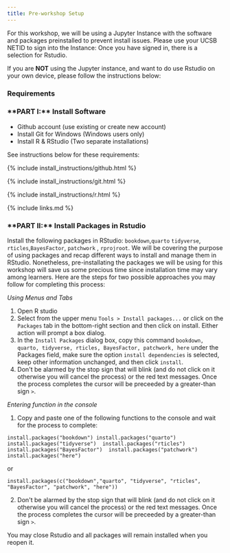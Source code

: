 ```yaml
---
title: Pre-workshop Setup
---
```


For this workshop, we will be using a Jupyter Instance with the software and packages preinstalled to prevent install issues. 
Please use your UCSB NETID to sign into the Instance: <a href="https://carpentryworkshop.lsit.ucsb.edu/"></a>
Once you have signed in, there is a selection for Rstudio. 

If you are **NOT** using the Jupyter instance, and want to do use Rstudio on your own device, please follow the instructions below:

<h3>Requirements</h3>

<h3>**PART I:** Install Software</h3>

- Github account (use existing or create new account) 
- Install Git for Windows (Windows users only) 
- Install R & RStudio (Two separate installations)

See instructions below for these requirements:

{% include install_instructions/github.html %}

{% include install_instructions/git.html %}

{% include install_instructions/r.html %}

{% include links.md %}



<h3>**PART II:** Install Packages in Rstudio</h3>

Install the following packages in RStudio: `bookdown`,`quarto` `tidyverse`, `rticles`,`BayesFactor`, `patchwork` , `rprojroot`. 
We will be covering the purpose of using packages and recap different ways to install and manage them in RStudio. Nonetheless, pre-installating the packages we will be using for this workshop will save us some precious time since installation time may vary among learners. Here are the steps for two possible approaches you may follow for completing this process: 

*Using Menus and Tabs*

1) Open R studio
2) Select from the upper menu `Tools > Install packages...` or click on the `Packages` tab in the bottom-right section and then click on install. Either action will prompt a box dialog. 
3) In the `Install Packages` dialog box, copy this command `bookdown, quarto, tidyverse, rticles, BayesFactor, patchwork, here` under the Packages field, make sure the option `install dependencies` is selected, keep other information unchanged, and then click `install`. 
4) Don't be alarmed by the stop sign that will blink (and do not click on it otherwise you will cancel the process) or the red text messages. Once the process completes the cursor will be preceeded by a greater-than sign `>`.

*Entering function in the console*

1) Copy and paste one of the following functions to the console and wait for the process to complete:

`install.packages("bookdown")
 install.packages("quarto")
 install.packages("tidyverse") 
 install.packages("rticles")  
 install.packages("BayesFactor") 
 install.packages("patchwork")
 install.packages("here")`
 
 or 
  
`install.packages(c("bookdown","quarto", "tidyverse", "rticles", "BayesFactor", "patchwork", "here"))`

2) Don't be alarmed by the stop sign that will blink (and do not click on it otherwise you will cancel the process) or the red text messages. Once the process completes the cursor will be preceeded by a greater-than sign `>`.

You may close Rstudio and all packages will remain installed when you reopen it. 

